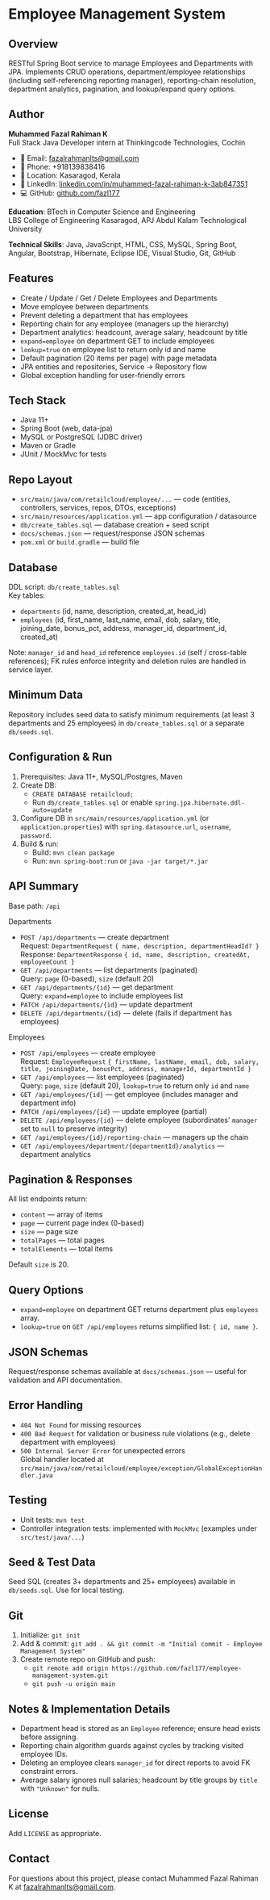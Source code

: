 

# Employee Management System

## Overview
RESTful Spring Boot service to manage Employees and Departments with JPA. Implements CRUD operations, department/employee relationships (including self-referencing reporting manager), reporting-chain resolution, department analytics, pagination, and lookup/expand query options.

## Author
**Muhammed Fazal Rahiman K**  
Full Stack Java Developer intern at Thinkingcode Technologies, Cochin  

- 📧 Email: fazalrahmanlts@gmail.com
- 📱 Phone: +918139838416
- 📍 Location: Kasaragod, Kerala
- 🔗 LinkedIn: [linkedin.com/in/muhammed-fazal-rahiman-k-3ab847351](https://linkedin.com/in/muhammed-fazal-rahiman-k-3ab847351)
- 💻 GitHub: [github.com/fazl177](https://github.com/fazl177)

**Education**: BTech in Computer Science and Engineering  
LBS College of Engineering Kasaragod, APJ Abdul Kalam Technological University

**Technical Skills**: Java, JavaScript, HTML, CSS, MySQL, Spring Boot, Angular, Bootstrap, Hibernate, Eclipse IDE, Visual Studio, Git, GitHub

## Features
- Create / Update / Get / Delete Employees and Departments
- Move employee between departments
- Prevent deleting a department that has employees
- Reporting chain for any employee (managers up the hierarchy)
- Department analytics: headcount, average salary, headcount by title
- `expand=employee` on department GET to include employees
- `lookup=true` on employee list to return only id and name
- Default pagination (20 items per page) with page metadata
- JPA entities and repositories, Service → Repository flow
- Global exception handling for user-friendly errors

## Tech Stack
- Java 11+
- Spring Boot (web, data-jpa)
- MySQL or PostgreSQL (JDBC driver)
- Maven or Gradle
- JUnit / MockMvc for tests

## Repo Layout
- `src/main/java/com/retailcloud/employee/...` — code (entities, controllers, services, repos, DTOs, exceptions)  
- `src/main/resources/application.yml` — app configuration / datasource  
- `db/create_tables.sql` — database creation + seed script  
- `docs/schemas.json` — request/response JSON schemas  
- `pom.xml` or `build.gradle` — build file

## Database
DDL script: `db/create_tables.sql`  
Key tables:
- `departments` (id, name, description, created_at, head_id)
- `employees` (id, first_name, last_name, email, dob, salary, title, joining_date, bonus_pct, address, manager_id, department_id, created_at)

Note: `manager_id` and `head_id` reference `employees.id` (self / cross-table references); FK rules enforce integrity and deletion rules are handled in service layer.

## Minimum Data
Repository includes seed data to satisfy minimum requirements (at least 3 departments and 25 employees) in `db/create_tables.sql` or a separate `db/seeds.sql`.

## Configuration & Run
1. Prerequisites: Java 11+, MySQL/Postgres, Maven
2. Create DB:
   - `CREATE DATABASE retailcloud;`
   - Run `db/create_tables.sql` or enable `spring.jpa.hibernate.ddl-auto=update`
3. Configure DB in `src/main/resources/application.yml` (or `application.properties`) with `spring.datasource.url`, `username`, `password`.
4. Build & run:
   - Build: `mvn clean package`
   - Run: `mvn spring-boot:run` or `java -jar target/*.jar`

## API Summary
Base path: `/api`

Departments
- `POST /api/departments` — create department  
  Request: `DepartmentRequest` `{ name, description, departmentHeadId? }`  
  Response: `DepartmentResponse` `{ id, name, description, createdAt, employeeCount }`
- `GET /api/departments` — list departments (paginated)  
  Query: `page` (0-based), `size` (default 20)
- `GET /api/departments/{id}` — get department  
  Query: `expand=employee` to include employees list
- `PATCH /api/departments/{id}` — update department
- `DELETE /api/departments/{id}` — delete (fails if department has employees)

Employees
- `POST /api/employees` — create employee  
  Request: `EmployeeRequest` `{ firstName, lastName, email, dob, salary, title, joiningDate, bonusPct, address, managerId, departmentId }`
- `GET /api/employees` — list employees (paginated)  
  Query: `page`, `size` (default 20), `lookup=true` to return only `id` and `name`
- `GET /api/employees/{id}` — get employee (includes manager and department info)
- `PATCH /api/employees/{id}` — update employee (partial)
- `DELETE /api/employees/{id}` — delete employee (subordinates' `manager` set to `null` to preserve integrity)
- `GET /api/employees/{id}/reporting-chain` — managers up the chain
- `GET /api/employees/department/{departmentId}/analytics` — department analytics

## Pagination & Responses
All list endpoints return:
- `content` — array of items
- `page` — current page index (0-based)
- `size` — page size
- `totalPages` — total pages
- `totalElements` — total items

Default `size` is 20.

## Query Options
- `expand=employee` on department GET returns department plus `employees` array.
- `lookup=true` on `GET /api/employees` returns simplified list: `{ id, name }`.

## JSON Schemas
Request/response schemas available at `docs/schemas.json` — useful for validation and API documentation.

## Error Handling
- `404 Not Found` for missing resources
- `400 Bad Request` for validation or business rule violations (e.g., delete department with employees)
- `500 Internal Server Error` for unexpected errors  
Global handler located at `src/main/java/com/retailcloud/employee/exception/GlobalExceptionHandler.java`

## Testing
- Unit tests: `mvn test`
- Controller integration tests: implemented with `MockMvc` (examples under `src/test/java/...`)

## Seed & Test Data
Seed SQL (creates 3+ departments and 25+ employees) available in `db/seeds.sql`. Use for local testing.

## Git
1. Initialize: `git init`
2. Add & commit: `git add . && git commit -m "Initial commit - Employee Management System"`
3. Create remote repo on GitHub and push:
   - `git remote add origin https://github.com/fazl177/employee-management-system.git`
   - `git push -u origin main`

## Notes & Implementation Details
- Department head is stored as an `Employee` reference; ensure head exists before assigning.
- Reporting chain algorithm guards against cycles by tracking visited employee IDs.
- Deleting an employee clears `manager_id` for direct reports to avoid FK constraint errors.
- Average salary ignores null salaries; headcount by title groups by `title` with `"Unknown"` for nulls.

## License
Add `LICENSE` as appropriate.

## Contact
For questions about this project, please contact Muhammed Fazal Rahiman K at fazalrahmanlts@gmail.com.
